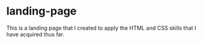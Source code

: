 # landing-page

This is a landing page that I created to apply the HTML and CSS skills that I have acquired thus far.